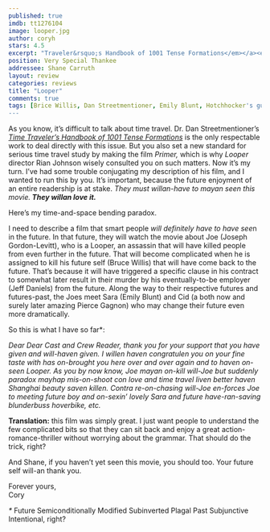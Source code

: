 ```yaml
---
published: true
imdb: tt1276104
image: looper.jpg
author: coryh
stars: 4.5
excerpt: "Traveler&rsquo;s Handbook of 1001 Tense Formations</em></a><em> </em>is the only respectable work to deal directly with this issue<em>."
position: Very Special Thankee
addressee: Shane Carruth
layout: review
categories: reviews
title: "Looper"
comments: true
tags: [Brice Willis, Dan Streetmentioner, Emily Blunt, Hotchhocker's guide to the galaxy, Joseph Gordon-Levitt, Looper, Primer, Rian Johnson, Shane Carruth, Time travel, Uncategorized]
---
```

<p class="MsoNormal">As you know, it&rsquo;s difficult to talk about time travel. Dr. Dan Streetmentioner&rsquo;s <a href="http://pages.cs.wisc.edu/~param/quotes/guide.html"><em>Time Traveler&rsquo;s Handbook of 1001 Tense Formations</em></a><em> </em>is the only respectable work to deal directly with this issue<em>.</em> But you also set a new standard for serious time travel study by making the film <em>Primer, </em>which is why <em>Looper</em> director Rian Johnson wisely consulted you on such matters. Now it&rsquo;s my turn. I&rsquo;ve had some trouble conjugating my description of his film, and I wanted to run this by you. It&rsquo;s important, because the future enjoyment of an entire readership is at stake. <em>They must willan-have to mayan seen this movie.<strong> They willan love it.</strong></em></p>
<p class="MsoNormal">Here&rsquo;s my time-and-space bending paradox.</p>
<p class="MsoNormal">I need to describe a film that smart people <em>will definitely</em> <em>have to have see</em>n in the future. In that future, they will watch the movie about Joe (Joseph Gordon-Levitt), who is a Looper, an assassin that will have killed people from even further in the future. That will become complicated when he is assigned to kill his future self (Bruce Willis) that will have come back to the future. That&rsquo;s because it will have triggered a specific clause in his contract to somewhat later result in their murder by his eventually-to-be employer (Jeff Daniels) from the future. Along the way to their respective futures and futures-past, the Joes meet Sara (Emily Blunt) and Cid (a <a name="_GoBack"></a>both now and surely later amazing Pierce Gagnon) who may change their future even more dramatically.</p>
<p class="MsoNormal">So this is what I have so far*:</p>
<p class="MsoNormal"><em>Dear Dear Cast and Crew Reader, thank you for your support that you have given and will-haven given. I willen haven congratulen you on your fine taste with has on-brought you here over and over again and to haven on-seen Looper. As you by now know, Joe mayan on-kill will-Joe but suddenly paradox mayhap mis-on-shoot con love and time travel liven better haven Shanghai beauty saven killen. Contra re-on-chasing will-Joe en-forces Joe to meeting future boy and on-sexin&rsquo; lovely Sara and future have-ran-saving blunderbuss hoverbike, etc.<span>&nbsp; </span></em></p>
<p class="MsoNormal"><strong>Translation:</strong> this film was simply great. I just want people to understand the few complicated bits so that they can sit back and enjoy a great action-romance-thriller without worrying about the grammar. That should do the trick, right?</p>
<p class="MsoNormal">And Shane, if you haven&rsquo;t yet seen this movie, you should too. Your future self will-an thank you.</p>
<p class="MsoNormal">Forever yours,<br /> Cory</p>
<p class="MsoNormal"><em>*</em> Future Semiconditionally Modified Subinverted Plagal Past Subjunctive Intentional, right?</p></div>
